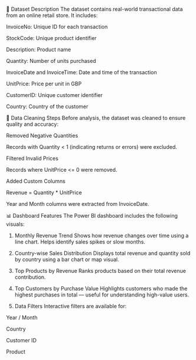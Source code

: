 

📁 Dataset Description
The dataset contains real-world transactional data from an online retail store. It includes:

InvoiceNo: Unique ID for each transaction

StockCode: Unique product identifier

Description: Product name

Quantity: Number of units purchased

InvoiceDate and InvoiceTime: Date and time of the transaction

UnitPrice: Price per unit in GBP

CustomerID: Unique customer identifier

Country: Country of the customer

🧹 Data Cleaning Steps
Before analysis, the dataset was cleaned to ensure quality and accuracy:

Removed Negative Quantities

Records with Quantity < 1 (indicating returns or errors) were excluded.

Filtered Invalid Prices

Records where UnitPrice <= 0 were removed.

Added Custom Columns

Revenue = Quantity * UnitPrice

Year and Month columns were extracted from InvoiceDate.

📊 Dashboard Features
The Power BI dashboard includes the following visuals:

1. Monthly Revenue Trend
Shows how revenue changes over time using a line chart. Helps identify sales spikes or slow months.

2. Country-wise Sales Distribution
Displays total revenue and quantity sold by country using a bar chart or map visual.

3. Top Products by Revenue
Ranks products based on their total revenue contribution.

4. Top Customers by Purchase Value
Highlights customers who made the highest purchases in total — useful for understanding high-value users.

5. Data Filters
Interactive filters are available for:

Year / Month

Country

Customer ID

Product

